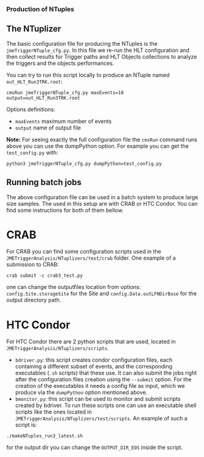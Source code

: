 ### Production of NTuples

## The NTuplizer
The basic configuration file for producing the NTuples is the `jmeTriggerNTuple_cfg.py`. In this file we re-run the HLT configuration and then collect results for Trigger paths and HLT Objects collections to analyze the triggers and the objects performances.

You can try to run this script locally to produce an NTuple named `out_HLT_Run3TRK.root`: 
```
cmsRun jmeTriggerNTuple_cfg.py maxEvents=10 output=out_HLT_Run3TRK.root
```
Options definitions:
* `maxEvents`  maximum number of events 
* `output`  name of output file 

**Note:** For seeing exactly the full configuration file the `cmsRun` command runs above you can use the dumpPython option. For example you can get the `test_config.py` with:
```
python3 jmeTriggerNTuple_cfg.py dumpPython=test_config.py
```

## Running batch jobs
The above configuration file can be used in a batch system to produce large size samples. The used in this setup are with CRAB or HTC Condor. You can find some instructions for both of them bellow.

# CRAB
For CRAB you can find some configuration scripts used in the `JMETriggerAnalysis/NTuplizers/test/crab` folder.
One example of a submission to CRAB:
```
crab submit -c crab3_test.py
```
one can change the outputfiles location from options:
`config.Site.storageSite` for the Site and `config.Data.outLFNDirBase` for the output directory path. 

# HTC Condor
For HTC Condor there are 2 python scripts that are used, located in `JMETriggerAnalysis/NTuplizers/scripts`.
* `bdriver.py`: this script creates condor configuration files, each containing a different subset of events, and the corresponding executables (`.sh` scripts) that these use. It can also submit the jobs right after the configuration files creation using the `--submit` option. 
For the creation of the executables it needs a config file as input, which we produce via the `dumpPython` option mentioned above.
* `bmonitor.py`: this script can be used to monitor and submit scripts created by bdriver. 
To run these scripts one can use an executable shell scripts like the ones located in `JMETriggerAnalysis/NTuplizers/test/scripts`. An example of such a script is:
```
./makeNTuples_run3_latest.sh
```
for the output dir you can change the `OUTPUT_DIR_EOS` inside the script.
